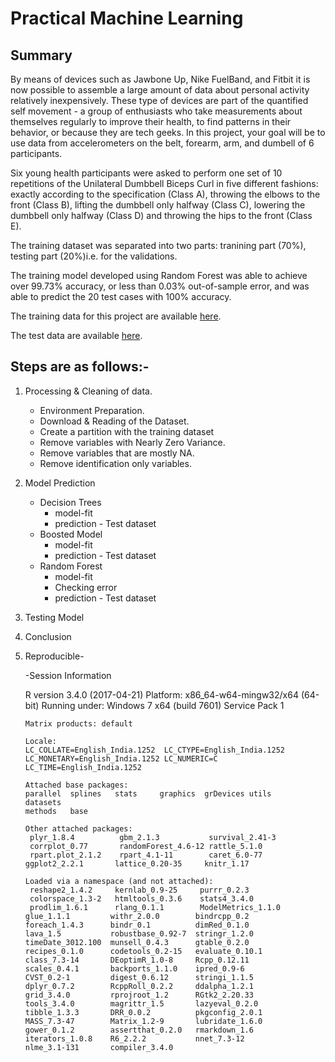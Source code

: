 # Practical Machine Learning
## Summary
By means of devices such as Jawbone Up, Nike FuelBand, and Fitbit it is now possible to assemble a large amount of data about personal activity relatively inexpensively. These type of devices are part of the quantified self movement - a group of enthusiasts who take measurements about themselves regularly to improve their health, to find patterns in their behavior, or because they are tech geeks. In this project, your goal will be to use data from accelerometers on the belt, forearm, arm, and dumbell of 6 participants.

Six young health participants were asked to perform one set of 10 repetitions of the Unilateral Dumbbell Biceps Curl in five different fashions: exactly according to the specification (Class A), throwing the elbows to the front (Class B), lifting the dumbbell only halfway (Class C), lowering the dumbbell only halfway (Class D) and throwing the hips to the front (Class E).

The training dataset was separated into two parts: tranining part (70%), testing part (20%)i.e. for the validations.

The training model developed using Random Forest was able to achieve over 99.73% accuracy, or less than 0.03% out-of-sample error, and was able to predict the 20 test cases with 100% accuracy.

The training data for this project are available [here](https://d396qusza40orc.cloudfront.net/predmachlearn/pml-training.csv).

The test data are available [here](https://d396qusza40orc.cloudfront.net/predmachlearn/pml-testing.csv).

## Steps are as follows:-
1. Processing & Cleaning of data.
   * Environment Preparation.
   * Download & Reading of the Dataset.
   * Create a partition with the training dataset
   * Remove variables with Nearly Zero Variance.
   * Remove variables that are mostly NA.
   * Remove identification only variables.
2. Model Prediction
   * Decision Trees
      * model-fit
      * prediction - Test dataset
   * Boosted Model
      * model-fit
      * prediction - Test dataset
   * Random Forest
      * model-fit
      * Checking error
      * prediction - Test dataset
       
  3. Testing Model
  4. Conclusion
  5. Reproducible-
  
       -Session Information
      
        R version 3.4.0 (2017-04-21)
        Platform: x86_64-w64-mingw32/x64 (64-bit)
        Running under: Windows 7 x64 (build 7601) Service Pack 1
 
         Matrix products: default
 
         Locale:
         LC_COLLATE=English_India.1252  LC_CTYPE=English_India.1252   
         LC_MONETARY=English_India.1252 LC_NUMERIC=C                  
         LC_TIME=English_India.1252    
 
         Attached base packages:
         parallel  splines   stats     graphics  grDevices utils     datasets 
         methods   base     
 
         Other attached packages:
          plyr_1.8.4          gbm_2.1.3           survival_2.41-3    
          corrplot_0.77       randomForest_4.6-12 rattle_5.1.0       
          rpart.plot_2.1.2    rpart_4.1-11        caret_6.0-77       
         ggplot2_2.2.1       lattice_0.20-35     knitr_1.17         
 
         Loaded via a namespace (and not attached):
          reshape2_1.4.2     kernlab_0.9-25     purrr_0.2.3       
          colorspace_1.3-2   htmltools_0.3.6    stats4_3.4.0      
          prodlim_1.6.1      rlang_0.1.1        ModelMetrics_1.1.0
         glue_1.1.1         withr_2.0.0        bindrcpp_0.2      
         foreach_1.4.3      bindr_0.1          dimRed_0.1.0      
         lava_1.5           robustbase_0.92-7  stringr_1.2.0     
         timeDate_3012.100  munsell_0.4.3      gtable_0.2.0      
         recipes_0.1.0      codetools_0.2-15   evaluate_0.10.1   
         class_7.3-14       DEoptimR_1.0-8     Rcpp_0.12.11      
         scales_0.4.1       backports_1.1.0    ipred_0.9-6       
         CVST_0.2-1         digest_0.6.12      stringi_1.1.5     
         dplyr_0.7.2        RcppRoll_0.2.2     ddalpha_1.2.1     
         grid_3.4.0         rprojroot_1.2      RGtk2_2.20.33     
         tools_3.4.0        magrittr_1.5       lazyeval_0.2.0    
         tibble_1.3.3       DRR_0.0.2          pkgconfig_2.0.1   
         MASS_7.3-47        Matrix_1.2-9       lubridate_1.6.0   
         gower_0.1.2        assertthat_0.2.0   rmarkdown_1.6     
         iterators_1.0.8    R6_2.2.2           nnet_7.3-12       
         nlme_3.1-131       compiler_3.4.0
 
     
